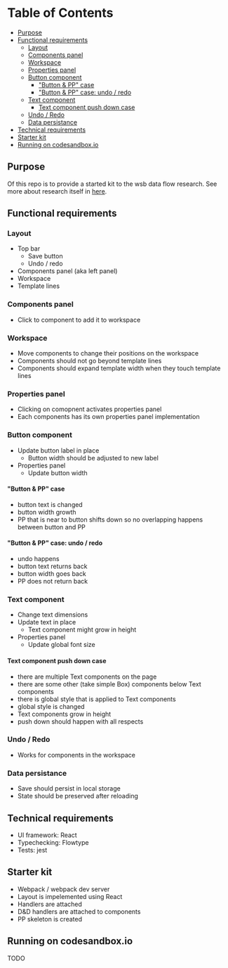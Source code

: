 Table of Contents
=================
* [Purpose](#purpose)
* [Functional requirements](#functional-requirements)
   * [Layout](#layout)
   * [Components panel](#components-panel)
   * [Workspace](#workspace)
   * [Properties panel](#properties-panel)
   * [Button component](#button-component)
      * ["Button &amp; PP" case](#button--pp-case)
      * ["Button &amp; PP" case: undo / redo](#button--pp-case-undo--redo)
   * [Text component](#text-component)
      * [Text component push down case](#text-component-push-down-case)
   * [Undo / Redo](#undo--redo)
   * [Data persistance](#data-persistance)
* [Technical requirements](#technical-requirements)
* [Starter kit](#starter-kit)
* [Running on codesandbox.io](#running-on-codesandboxio)

## Purpose
Of this repo is to provide a started kit to the wsb data flow research.
See more about research itself in [here](https://confluence.one.com/display/WED/Wbtgen+data+flow+framework+research).

## Functional requirements
### Layout
- Top bar
  - Save button
  - Undo / redo
- Components panel (aka left panel)
- Workspace
- Template lines

### Components panel
- Click to component to add it to workspace

### Workspace
- Move components to change their positions on the workspace
- Components should not go beyond template lines
- Components should expand template width when they touch template lines

### Properties panel
- Clicking on comopnent activates properties panel
- Each components has its own properties panel implementation

### Button component
- Update button label in place
  - Button width should be adjusted to new label
- Properties panel
  - Update button width

#### "Button & PP" case
- button text is changed
- button width growth
- PP that is near to button shifts down so no overlapping happens between button and PP

#### "Button & PP" case: undo / redo
- undo happens
- button text returns back
- button width goes back
- PP does not return back

### Text component
- Change text dimensions
- Update text in place
  - Text component might grow in height
- Properties panel
  - Update global font size

#### Text component push down case
- there are multiple Text components on the page
- there are some other (take simple Box) components below Text components
- there is global style that is applied to Text components
- global style is changed
- Text components grow in height
- push down should happen with all respects

### Undo / Redo
- Works for components in the workspace

### Data persistance
- Save should persist in local storage
- State should be preserved after reloading

## Technical requirements
- UI framework: React
- Typechecking: Flowtype
- Tests: jest

## Starter kit
- Webpack / webpack dev server
- Layout is impelemented using React
- Handlers are attached
- D&D handlers are attached to components
- PP skeleton is created

## Running on codesandbox.io
TODO

